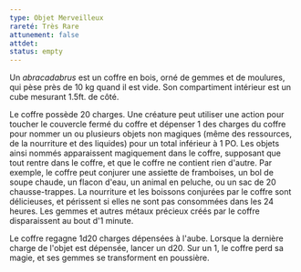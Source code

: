 ```yaml
---
type: Objet Merveilleux
rareté: Très Rare
attunement: false
attdet:
status: empty
---
```

Un *abracadabrus* est un coffre en bois, orné de gemmes et de moulures, qui pèse près de 10 kg quand il est vide. Son compartiment intérieur est un cube mesurant 1.5ft. de côté.

Le coffre possède 20 charges. Une créature peut utiliser une action pour toucher le couvercle fermé du coffre et dépenser 1 des charges du coffre pour nommer un ou plusieurs objets non magiques (même des ressources, de la nourriture et des liquides) pour un total inférieur à 1 PO. Les objets ainsi nommés apparaissent magiquement dans le coffre, supposant que tout rentre dans le coffre, et que le coffre ne contient rien d'autre. Par exemple, le coffre peut conjurer une assiette de framboises, un bol de soupe chaude, un flacon d'eau, un animal en peluche, ou un sac de 20 chausse-trappes. La nourriture et les boissons conjurées par le coffre sont délicieuses, et périssent si elles ne sont pas consommées dans les 24 heures. Les gemmes et autres métaux précieux créés par le coffre disparaissent au bout d'1 minute.

Le coffre regagne 1d20 charges dépensées à l'aube. Lorsque la dernière charge de l'objet est dépensée, lancer un d20. Sur un 1, le coffre perd sa magie, et ses gemmes se transforment en poussière.